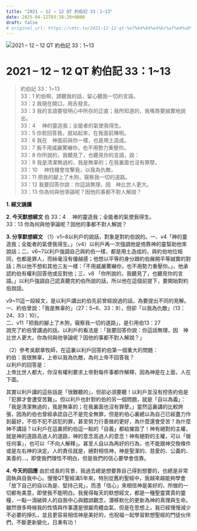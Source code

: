 ```yaml
---
title: "2021 – 12 – 12 QT 約伯記 33：1~13"
date: 2025-04-12T03:38:20+0800
draft: false
# original_url: https://cmtc.tw/2021-12-12-qt-%e7%b4%84%e4%bc%af%e8%a8%98-33%ef%bc%9a113
---
```


![2021 – 12 – 12 QT 約伯記 33：1\~13](/images/qt.jpg   "2021 – 12 – 12 QT 約伯記 33：1\~13")

# 2021 – 12 – 12 QT 約伯記 33：1\~13

> 約伯記 33：1\~13  
> 33：1 約伯啊，請聽我的話，留心聽我一切的言語。  
> 33：2 我現在開口，用舌發言。  
> 33：3 我的言語要發明心中所存的正直；我所知道的，我嘴唇要誠實地說出。  
> 33：4 　神的靈造我；全能者的氣使我得生。  
> 33：5 你若回答我，就站起來，在我面前陳明。  
> 33：6 我在　神面前與你一樣，也是用土造成。  
> 33：7 我不用威嚴驚嚇你，也不用勢力重壓你。  
> 33：8 你所說的，我聽見了，也聽見你的言語，說：  
> 33：9 我是清潔無過的，我是無辜的；在我裏面也沒有罪孽。  
> 33：10 　神找機會攻擊我，以我為仇敵，  
> 33：11 把我的腳上了木狗，窺察我一切的道路。  
> 33：12 我要回答你說：你這話無理，因　神比世人更大。  
> 33：13 你為何與他爭論呢？因他的事都不對人解說？

**1. 經文誦讀**

**2.  今天默想經文**
伯 33：4 　神的靈造我；全能者的氣使我得生。  
33：13 你為何與他爭論呢？因他的事都不對人解說？

**3. 分享默想經文**
（1）v1\~8以利戶的說話，對象是對約伯說的。一、v4「神的靈造我；全能者的氣使我得生。」（v4）以利戶再一次強調他是倚靠神的靈幫助他來說話；二、v6\~7以利戶強調自己與約伯一樣，都是用土造成的，與約伯地位相同，也都是罪人，而絲毫沒有優越感；他想以平等的身分跟約伯展開平等誠實的對話；所以他不想和其他三友一樣：「不用威嚴驚嚇你，也不用勢力重壓你。」，他承認約伯有權利回答他或反對他；三、v8 「你所說的，我聽見了，也聽見你的言語。」以利戶強調自己認真聽完約伯所說的話，所以他在這個前提下，要開始對約伯說話。

v9\~11這一段經文，是以利戶講出約伯先前曾經說過的話，為要提出不同的見解。  
一、約伯曾說：「我是無辜的」（27：5\~6、33：9），但卻「以我為仇敵」（13：24、33：10）。  
二、v11「把我的腳上了木狗，窺察我一切的道路」，是引用伯13：27  
說完了約伯曾講過的話，以利戶的看法是：「我要回答你說：你這話無理，因　神比世人更大。你為何與他爭論呢？因他的事都不對人解說？」

（2）參考吳獻章牧師，在這裏以利戶回答約伯第一個重大的問題：  
約伯：我很無辜，上帝以我為仇敵，為何上帝不回答我？  
以利戶的回答是：  
上帝比世人都大，你沒有權利要求上帝對每件事都作解釋，因為神是在上面，人在下面。

其實以利戶講的這些話是「很難聽的」，但卻必須要聽！以利戶並沒有控告約伯是「犯罪才會遭受苦難」。但以利戶也針對約伯的另一個問題，就是「自以為義」：「我是清潔無過的，我是無辜的；在我裏面也沒有罪孽。」當然這裏講的比較誇張，因為約伯也曾經承認自己不是完全無罪，但是約伯心裏總以為自己已經盡力作到最好，不但不犯不該犯的罪，甚至努力行善做的更好，為什麼還會受苦？為什麼神不講話？以利戶在這裏把約伯這一點的「自義」都給摧毀了！神有絕對的主權，就是神的道路高過人的道路，神的意念高過人的意念！神有絕對的主權，可以「做任何事」，也可以「不向人解釋」。甚至人自以為再好的行為，也不能跟神交換條件或是左右神的決定。人的責任就是，絕對相信神，神是聖潔的、慈愛的、公義的、美善的…，即使我們理性不明白，但是我們的信心要學會信靠。

**4. 今天的回應**
由於成長的背景，我過去總是想要靠自己得到想要的，也總是非常固執與自我中心。慢慢QT聖經滿5年來，特別從舊約聖經中，我越來越能夠學會「放下自己的自以為是、堅持己見」，而憑「信心」來相信神是美好的、所做的一切都有美意，即使我不能明白。我覺得每天的默想經文，都是一種聖靈寶貴的靈糧，一點一滴破碎人的自我中心與錯誤觀念，潛移默化的更新為神的真理與生命。雖然很多時候我的性情與作事還是很屬肉體血氣，但是在思想上，我已經慢慢減少不必要的掙扎，並且更容易相信神是美好的，也祝福一起學習默想聖經的門徒伙伴們，不斷更新變化，日漸有功！
